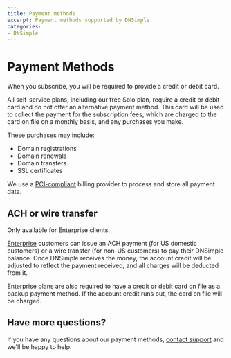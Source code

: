 ```yaml
---
title: Payment methods
excerpt: Payment methods supported by DNSimple.
categories:
- DNSimple
---
```


# Payment Methods

When you subscribe, you will be required to provide a credit or debit card.

All self-service plans, including our free Solo plan, require a credit or debit card and do not offer an alternative payment method. This card will be used to collect the payment for the subscription fees, which are charged to the card on file on a monthly basis, and any purchases you make.

These purchases may include:

- Domain registrations
- Domain renewals
- Domain transfers
- SSL certificates

We use a [PCI-compliant](https://stripe.com/guides/pci-compliance) billing provider to process and store all payment data.

## ACH or wire transfer

<info>
Only available for Enterprise clients.
</info>

[Enterprise](https://dnsimple.com/sales) customers can issue an ACH payment (for US domestic customers) or a wire transfer (for non-US customers) to pay their DNSimple balance. Once DNSimple receives the money, the account credit will be adjusted to reflect the payment received, and all charges will be deducted from it. 

Enterprise plans are also required to have a credit or debit card on file as a backup payment method. If the account credit runs out, the card on file will be charged.

## Have more questions?

If you have any questions about our payment methods, [contact support](/articles/dnsimple-support/) and we'll be happy to help. 
